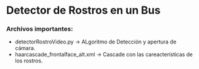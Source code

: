 # Detector de Rostros en un Bus

### Archivos importantes:
* detectorRostroVideo.py -> ALgoritmo de Detección y apertura de cámara.
* haarcascade_frontalface_alt.xml -> Cascade con las careacterísticas de los rostros.